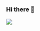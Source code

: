 ### Hi there 👋
![](https://user-images.githubusercontent.com/60614102/89591450-1b8eb580-d842-11ea-8b49-41bd37de6762.png)
<!--
**ephieo/ephieo** is a ✨ _special_ ✨ repository because its `README.md` (this file) appears on your GitHub profile.

Here are some ideas to get you started:

- 🔭 I’m currently a part of the 2020 Founders & Coders Fullstack Javascript Bootcamp. 
- 🌱 I’m currently learning  Node.js and focussing on testing and building servers. 
- 📫 How to reach me: 
* [LinkedIn](https://www.linkedin.com/in/ephie-oyedoh-147a1999/)

<!--- 👯 I’m looking to collaborate on ...
- 🤔 I’m looking for help with ...
- 💬 Ask me about ...
- 📫 How to reach me: ...
- 😄 Pronouns: ...
- ⚡ Fun fact: ...
-->
